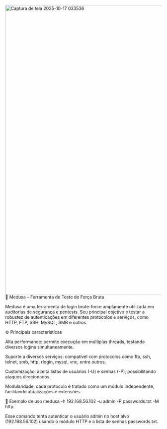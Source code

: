 <img width="1096" height="932" alt="Captura de tela 2025-10-17 033536" src="https://github.com/user-attachments/assets/4a346305-c001-4521-9faf-540042ca5d28" />
🐍 Medusa – Ferramenta de Teste de Força Bruta

Medusa é uma ferramenta de login brute-force amplamente utilizada em auditorias de segurança e pentests. Seu principal objetivo é testar a robustez de autenticações em diferentes protocolos e serviços, como HTTP, FTP, SSH, MySQL, SMB e outros.

⚙️ Principais características

Alta performance: permite execução em múltiplas threads, testando diversos logins simultaneamente.

Suporte a diversos serviços: compatível com protocolos como ftp, ssh, telnet, smb, http, rlogin, mysql, vnc, entre outros.

Customização: aceita listas de usuários (-U) e senhas (-P), possibilitando ataques direcionados.

Modularidade: cada protocolo é tratado como um módulo independente, facilitando atualizações e extensões.

🧠 Exemplo de uso
medusa -h 192.168.56.102 -u admin -P passwords.txt -M http


Esse comando tenta autenticar o usuário admin no host alvo (192.168.56.102) usando o módulo HTTP e a lista de senhas passwords.txt.

